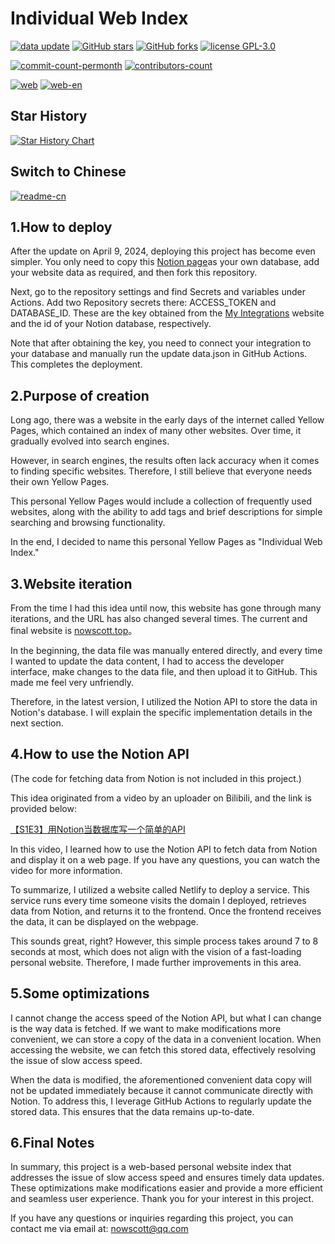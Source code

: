 # Individual Web Index

[![data update][data-update-image]][data-update-url]
[![GitHub stars][stars-image]][stars-url]
[![GitHub forks][forks-image]][forks-url]
[![license GPL-3.0][license-image]][license-url]

[![commit-count-permonth][commit-image]][commit-url]
[![contributors-count][contributors-image]][contributors-url]

[![web][web-image]][web-url]
[![web-en][web-en-image]][web-en-url]

## Star History

[![Star History Chart][stars-history-image]][stars-url]

[data-update-url]:https://github.com/NowScott/web_database/actions/workflows/scraping.yml "数据更新"
[data-update-image]:https://img.shields.io/github/actions/workflow/status/NowScott/IndWebIndex/scraping.yml?label=data%20update
[stars-url]:https://github.com/NowScott/IndWebIndex/stargazers "星标"
[stars-image]: https://img.shields.io/github/stars/NowScott/IndWebIndex?label=Star
[forks-url]: https://github.com/NowScott/IndWebIndex/forks "复刻"
[forks-image]: https://img.shields.io/github/forks/NowScott/IndWebIndex?label=Fork
[license-url]: https://opensource.org/license/gpl-3-0/  "许可证"
[license-image]: https://img.shields.io/github/license/NowScott/IndWebIndex

[commit-url]:https://github.com/NowScott/IndWebIndex/commits/main "提交"
[commit-image]:https://img.shields.io/github/commit-activity/m/NowScott/IndWebIndex
[contributors-url]:https://github.com/NowScott/IndWebIndex/graphs/contributors "贡献者"
[contributors-image]:https://img.shields.io/github/contributors/NowScott/IndWebIndex

[web-url]:https://www.nowscott.top "中文网页"
[web-image]:https://img.shields.io/badge/%E7%BD%91%E9%A1%B5%E9%A2%84%E8%A7%88-%E4%B8%AD%E6%96%87-blue
[web-en-url]:https://www.nowscott.top/en "English Web"
[web-en-image]:https://img.shields.io/badge/Preview-EN-blue
[stars-history-image]:https://api.star-history.com/svg?repos=NowScott/IndWebIndex&type=Date

[notion-url]:https://nowscott.notion.site/0c3540063c0245a3947494527e83ba7a?v=8757a2fec25246fcb24574ba60542f00

[access-url]:https://www.notion.so/my-integrations

## Switch to Chinese

[![readme-cn][readme-cn-image]][readme-cn-url]

[readme-cn-url]:https://github.com/NowScott/IndWebIndex/blob/main/README_CN.md "Chinese Version"
[readme-cn-image]:https://img.shields.io/badge/%E4%B8%AD%E6%96%87%E7%89%88%E6%9C%AC-red

## 1.How to deploy

After the update on April 9, 2024, deploying this project has become even simpler. You only need to copy this [Notion page][notion-url]as your own database, add your website data as required, and then fork this repository.

Next, go to the repository settings and find Secrets and variables under Actions. Add two Repository secrets there: ACCESS_TOKEN and DATABASE_ID. These are the key obtained from the [My Integrations][access-url] website and the id of your Notion database, respectively.

Note that after obtaining the key, you need to connect your integration to your database and manually run the update data.json in GitHub Actions. This completes the deployment.

## 2.Purpose of creation

Long ago, there was a website in the early days of the internet called Yellow Pages, which contained an index of many other websites. Over time, it gradually evolved into search engines.

However, in search engines, the results often lack accuracy when it comes to finding specific websites. Therefore, I still believe that everyone needs their own Yellow Pages.

This personal Yellow Pages would include a collection of frequently used websites, along with the ability to add tags and brief descriptions for simple searching and browsing functionality.

In the end, I decided to name this personal Yellow Pages as "Individual Web Index."

## 3.Website iteration

From the time I had this idea until now, this website has gone through many iterations, and the URL has also changed several times. The current and final website is [nowscott.top](https://nowscott.top)。

In the beginning, the data file was manually entered directly, and every time I wanted to update the data content, I had to access the developer interface, make changes to the data file, and then upload it to GitHub. This made me feel very unfriendly.

Therefore, in the latest version, I utilized the Notion API to store the data in Notion's database. I will explain the specific implementation details in the next section.

## 4.How to use the Notion API
(The code for fetching data from Notion is not included in this project.)

This idea originated from a video by an uploader on Bilibili, and the link is provided below:

[【S1E3】用Notion当数据库写一个简单的API](https://www.bilibili.com/video/BV1gF411E7pV/?share_source=copy_web&vd_source=98c7014c35363c157a4fba4929dbda77)

In this video, I learned how to use the Notion API to fetch data from Notion and display it on a web page. If you have any questions, you can watch the video for more information.

To summarize, I utilized a website called Netlify to deploy a service. This service runs every time someone visits the domain I deployed, retrieves data from Notion, and returns it to the frontend. Once the frontend receives the data, it can be displayed on the webpage.

This sounds great, right? However, this simple process takes around 7 to 8 seconds at most, which does not align with the vision of a fast-loading personal website. Therefore, I made further improvements in this area.

## 5.Some optimizations

I cannot change the access speed of the Notion API, but what I can change is the way data is fetched. If we want to make modifications more convenient, we can store a copy of the data in a convenient location. When accessing the website, we can fetch this stored data, effectively resolving the issue of slow access speed.

When the data is modified, the aforementioned convenient data copy will not be updated immediately because it cannot communicate directly with Notion. To address this, I leverage GitHub Actions to regularly update the stored data. This ensures that the data remains up-to-date.

## 6.Final Notes

In summary, this project is a web-based personal website index that addresses the issue of slow access speed and ensures timely data updates. These optimizations make modifications easier and provide a more efficient and seamless user experience. Thank you for your interest in this project.

If you have any questions or inquiries regarding this project, you can contact me via email at: [nowscott@qq.com](mailto:nowscott@qq.com)
